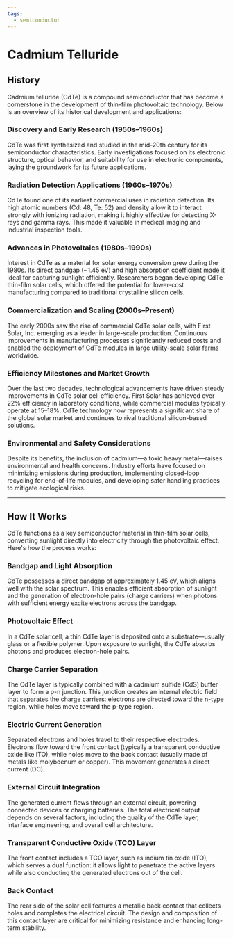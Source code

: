 ```yaml
---
tags:
  - semiconductor
---
```


# Cadmium Telluride

## History

Cadmium telluride (CdTe) is a compound semiconductor that has become a cornerstone in the development of thin-film photovoltaic technology. Below is an overview of its historical development and applications:

### **Discovery and Early Research (1950s–1960s)**

CdTe was first synthesized and studied in the mid-20th century for its semiconductor characteristics. Early investigations focused on its electronic structure, optical behavior, and suitability for use in electronic components, laying the groundwork for its future applications.

### **Radiation Detection Applications (1960s–1970s)**

CdTe found one of its earliest commercial uses in radiation detection. Its high atomic numbers (Cd: 48, Te: 52) and density allow it to interact strongly with ionizing radiation, making it highly effective for detecting X-rays and gamma rays. This made it valuable in medical imaging and industrial inspection tools.

### **Advances in Photovoltaics (1980s–1990s)**

Interest in CdTe as a material for solar energy conversion grew during the 1980s. Its direct bandgap (\~1.45 eV) and high absorption coefficient made it ideal for capturing sunlight efficiently. Researchers began developing CdTe thin-film solar cells, which offered the potential for lower-cost manufacturing compared to traditional crystalline silicon cells.

### **Commercialization and Scaling (2000s–Present)**

The early 2000s saw the rise of commercial CdTe solar cells, with First Solar, Inc. emerging as a leader in large-scale production. Continuous improvements in manufacturing processes significantly reduced costs and enabled the deployment of CdTe modules in large utility-scale solar farms worldwide.

### **Efficiency Milestones and Market Growth**

Over the last two decades, technological advancements have driven steady improvements in CdTe solar cell efficiency. First Solar has achieved over 22% efficiency in laboratory conditions, while commercial modules typically operate at 15–18%. CdTe technology now represents a significant share of the global solar market and continues to rival traditional silicon-based solutions.

### **Environmental and Safety Considerations**

Despite its benefits, the inclusion of cadmium—a toxic heavy metal—raises environmental and health concerns. Industry efforts have focused on minimizing emissions during production, implementing closed-loop recycling for end-of-life modules, and developing safer handling practices to mitigate ecological risks.

---

## How It Works

CdTe functions as a key semiconductor material in thin-film solar cells, converting sunlight directly into electricity through the photovoltaic effect. Here's how the process works:

### Bandgap and Light Absorption

CdTe possesses a direct bandgap of approximately 1.45 eV, which aligns well with the solar spectrum. This enables efficient absorption of sunlight and the generation of electron-hole pairs (charge carriers) when photons with sufficient energy excite electrons across the bandgap.

### Photovoltaic Effect

In a CdTe solar cell, a thin CdTe layer is deposited onto a substrate—usually glass or a flexible polymer. Upon exposure to sunlight, the CdTe absorbs photons and produces electron-hole pairs.

### Charge Carrier Separation

The CdTe layer is typically combined with a cadmium sulfide (CdS) buffer layer to form a p-n junction. This junction creates an internal electric field that separates the charge carriers: electrons are directed toward the n-type region, while holes move toward the p-type region.

### Electric Current Generation

Separated electrons and holes travel to their respective electrodes. Electrons flow toward the front contact (typically a transparent conductive oxide like ITO), while holes move to the back contact (usually made of metals like molybdenum or copper). This movement generates a direct current (DC).

### External Circuit Integration

The generated current flows through an external circuit, powering connected devices or charging batteries. The total electrical output depends on several factors, including the quality of the CdTe layer, interface engineering, and overall cell architecture.

### Transparent Conductive Oxide (TCO) Layer

The front contact includes a TCO layer, such as indium tin oxide (ITO), which serves a dual function: it allows light to penetrate the active layers while also conducting the generated electrons out of the cell.

### Back Contact

The rear side of the solar cell features a metallic back contact that collects holes and completes the electrical circuit. The design and composition of this contact layer are critical for minimizing resistance and enhancing long-term stability.
